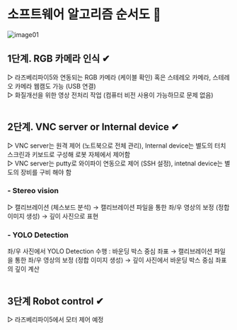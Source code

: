  # 소프트웨어 알고리즘 순서도 🧮
![image01](https://github.com/user-attachments/assets/fb4a1854-9cc7-4450-94fd-cafe740f38d3)


## 1단계. RGB 카메라 인식 ✔

▷ 라즈베리파이5와 연동되는 RGB 카메라 (케이블 확인) 혹은 스테레오 카메라, 스테레오 카메라 웹캠도 가능 (USB 연결)<br>
▷ 화질개선을 위한 영상 전처리 작업 (컴퓨터 비전 사용이 가능하므로 문제 없음)
<br><br>

## 2단계. VNC server or Internal device ✔

▷ VNC server는 원격 제어 (노트북으로 전체 관리), Internal device는 별도의 터치스크린과 키보드로 구성해 로봇 자체에서 제어함<br>
▷ VNC server는 putty로 와이파이 연동으로 제어 (SSH 설정), intetnal device는 별도의 장비를 구비 해야 함 
<br>
### - Stereo vision
▷ 캘리브레이션 (체스보드 분석) → 캘리브레이션 파일을 통한 좌/우 영상의 보정 (정합 이미지 생성) → 깊이 사진으로 표현<br>
### - YOLO Detection
좌/우 사진에서 YOLO Detection 수행 : 바운딩 박스 중심 좌표 → 캘리브레이션 파일을 통한 좌/우 영상의 보정 (정합 이미지 생성) → 깊이 사진에서 바운딩 박스 중심 좌표의 깊이 계산
<br><br>
## 3단계 Robot control ✔

▷ 라즈베리파이5에서 모터 제어 예정
